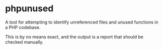 # phpunused

A tool for attempting to identify unreferenced files and unused functions in a PHP codebase.

This is by no means exact, and the output is a report that should be checked manually.

